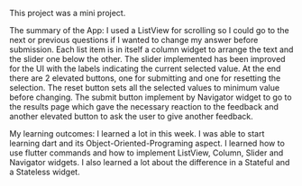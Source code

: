 This project was a mini project.

The summary of the App:
I used a ListView for scrolling so I could go to the next or previous questions if I wanted to change my answer before submission. Each list item is in itself a column widget to arrange the text and the slider one below the other. The slider implemented has been improved for the UI with the labels indicating the current selected value. At the end there are 2 elevated buttons, one for submitting and one for resetting the selection. The reset button sets all the selected values to minimum value before changing. The submit button implement by Navigator widget to go to the results page which gave the necessary reaction to the feedback and another elevated button to ask the user to give another feedback.


My learning outcomes:
I learned a lot in this week. I was able to start learning dart and its Object-Oriented-Programing aspect. I learned how to use flutter commands and how to implement ListView, Column, Slider and Navigator widgets. I also learned a lot about the difference in a Stateful and a Stateless widget. 
